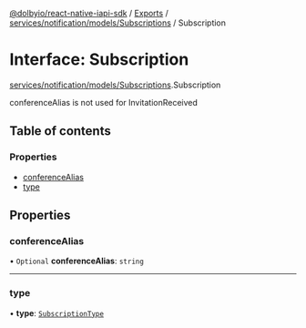 [@dolbyio/react-native-iapi-sdk](../README.md) / [Exports](../modules.md) / [services/notification/models/Subscriptions](../modules/services_notification_models_Subscriptions.md) / Subscription

# Interface: Subscription

[services/notification/models/Subscriptions](../modules/services_notification_models_Subscriptions.md).Subscription

conferenceAlias is not used for InvitationReceived

## Table of contents

### Properties

- [conferenceAlias](services_notification_models_Subscriptions.Subscription.md#conferencealias)
- [type](services_notification_models_Subscriptions.Subscription.md#type)

## Properties

### conferenceAlias

• `Optional` **conferenceAlias**: `string`

___

### type

• **type**: [`SubscriptionType`](../enums/services_notification_models_Subscriptions.SubscriptionType.md)
